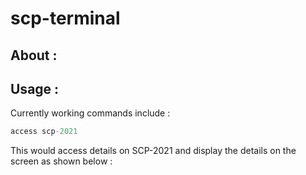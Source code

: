 # scp-terminal

## About : 

## Usage : 

Currently working commands include : 
```ps
access scp-2021
```
This would access details on SCP-2021 and display the details on the screen as shown below : 


